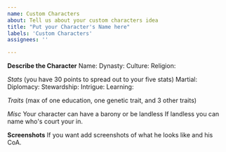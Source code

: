 ```yaml
---
name: Custom Characters
about: Tell us about your custom characters idea
title: "Put your Character's Name here"
labels: 'Custom Characters'
assignees: ''

---
```


**Describe the Character**
Name:
Dynasty:
Culture:
Religion:

*Stats* (you have 30 points to spread out to your five stats)
Martial:
Diplomacy:
Stewardship:
Intrigue:
Learning:

*Traits* (max of one education, one genetic trait, and 3 other traits)


*Misc*
Your character can have a barony or be landless
If landless you can name who's court your in.

**Screenshots**
If you want add screenshots of what he looks like and his CoA.
